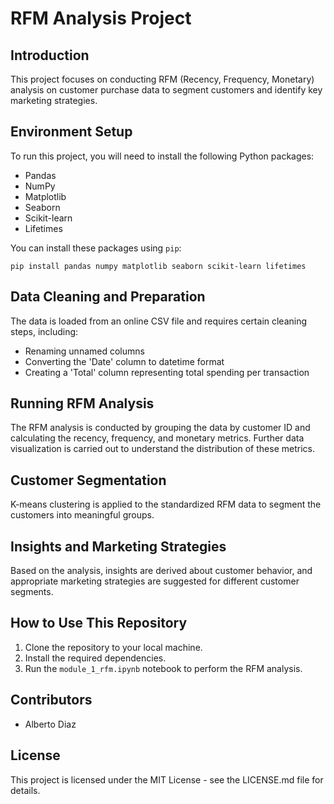 # RFM Analysis Project

## Introduction
This project focuses on conducting RFM (Recency, Frequency, Monetary) analysis on customer purchase data to segment customers and identify key marketing strategies.

## Environment Setup
To run this project, you will need to install the following Python packages:
- Pandas
- NumPy
- Matplotlib
- Seaborn
- Scikit-learn
- Lifetimes

You can install these packages using `pip`:

    pip install pandas numpy matplotlib seaborn scikit-learn lifetimes

## Data Cleaning and Preparation
The data is loaded from an online CSV file and requires certain cleaning steps, including:
- Renaming unnamed columns
- Converting the 'Date' column to datetime format
- Creating a 'Total' column representing total spending per transaction

## Running RFM Analysis
The RFM analysis is conducted by grouping the data by customer ID and calculating the recency, frequency, and monetary metrics. Further data visualization is carried out to understand the distribution of these metrics.

## Customer Segmentation
K-means clustering is applied to the standardized RFM data to segment the customers into meaningful groups.

## Insights and Marketing Strategies
Based on the analysis, insights are derived about customer behavior, and appropriate marketing strategies are suggested for different customer segments.

## How to Use This Repository
1. Clone the repository to your local machine.
2. Install the required dependencies.
3. Run the `module_1_rfm.ipynb` notebook to perform the RFM analysis.

## Contributors
- Alberto Diaz

## License
This project is licensed under the MIT License - see the LICENSE.md file for details.
